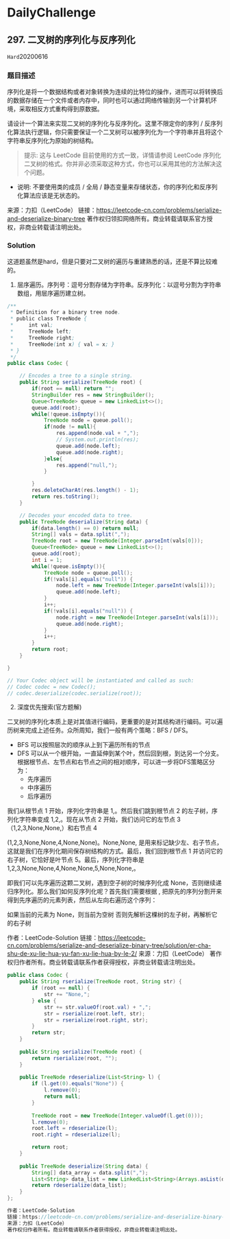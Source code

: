 # DailyChallenge

## 297. 二叉树的序列化与反序列化

`Hard`20200616

### 题目描述

序列化是将一个数据结构或者对象转换为连续的比特位的操作，进而可以将转换后的数据存储在一个文件或者内存中，同时也可以通过网络传输到另一个计算机环境，采取相反方式重构得到原数据。

请设计一个算法来实现二叉树的序列化与反序列化。这里不限定你的序列 / 反序列化算法执行逻辑，你只需要保证一个二叉树可以被序列化为一个字符串并且将这个字符串反序列化为原始的树结构。

> 提示: 这与 LeetCode 目前使用的方式一致，详情请参阅 LeetCode 序列化二叉树的格式。你并非必须采取这种方式，你也可以采用其他的方法解决这个问题。

- 说明: 不要使用类的成员 / 全局 / 静态变量来存储状态，你的序列化和反序列化算法应该是无状态的。

来源：力扣（LeetCode）
链接：<https://leetcode-cn.com/problems/serialize-and-deserialize-binary-tree>
著作权归领扣网络所有。商业转载请联系官方授权，非商业转载请注明出处。

### Solution

这道题虽然是hard，但是只要对二叉树的遍历与重建熟悉的话，还是不算比较难的。

1. 层序遍历。序列号：逗号分割存储为字符串。反序列化：以逗号分割为字符串数组，用层序遍历建立树。

```java
/**
 * Definition for a binary tree node.
 * public class TreeNode {
 *     int val;
 *     TreeNode left;
 *     TreeNode right;
 *     TreeNode(int x) { val = x; }
 * }
 */
public class Codec {

    // Encodes a tree to a single string.
    public String serialize(TreeNode root) {
        if(root == null) return "";
        StringBuilder res = new StringBuilder();
        Queue<TreeNode> queue = new LinkedList<>();
        queue.add(root);
        while(!queue.isEmpty()){
            TreeNode node = queue.poll();
            if(node != null){
                res.append(node.val + ",");
                // System.out.println(res);
                queue.add(node.left);
                queue.add(node.right);
            }else{
                res.append("null,");
            }

        }
        res.deleteCharAt(res.length() - 1);
        return res.toString();
    }

    // Decodes your encoded data to tree.
    public TreeNode deserialize(String data) {
        if(data.length() == 0) return null;
        String[] vals = data.split(",");
        TreeNode root = new TreeNode(Integer.parseInt(vals[0]));
        Queue<TreeNode> queue = new LinkedList<>();
        queue.add(root);
        int i = 1;
        while(!queue.isEmpty()){
            TreeNode node = queue.poll();
            if(!vals[i].equals("null")) {
                node.left = new TreeNode(Integer.parseInt(vals[i]));
                queue.add(node.left);
            }
            i++;
            if(!vals[i].equals("null")) {
                node.right = new TreeNode(Integer.parseInt(vals[i]));
                queue.add(node.right);
            }
            i++;
        }
        return root;
    }

}

// Your Codec object will be instantiated and called as such:
// Codec codec = new Codec();
// codec.deserialize(codec.serialize(root));
```

2. 深度优先搜索(官方题解)

二叉树的序列化本质上是对其值进行编码，更重要的是对其结构进行编码。可以遍历树来完成上述任务。众所周知，我们一般有两个策略：BFS / DFS。

- BFS 可以按照层次的顺序从上到下遍历所有的节点
- DFS 可以从一个根开始，一直延伸到某个叶，然后回到根，到达另一个分支。根据根节点、左节点和右节点之间的相对顺序，可以进一步将DFS策略区分为：
  - 先序遍历
  - 中序遍历
  - 后序遍历

我们从根节点 1 开始，序列化字符串是 1,。然后我们跳到根节点 2 的左子树，序列化字符串变成 1,2,。现在从节点 2 开始，我们访问它的左节点 3（1,2,3,None,None,）和右节点 4

(1,2,3,None,None,4,None,None)。None,None, 是用来标记缺少左、右子节点，这就是我们在序列化期间保存树结构的方式。最后，我们回到根节点 1 并访问它的右子树，它恰好是叶节点 5。最后，序列化字符串是 1,2,3,None,None,4,None,None,5,None,None,。

即我们可以先序遍历这颗二叉树，遇到空子树的时候序列化成 None，否则继续递归序列化。那么我们如何反序列化呢？首先我们需要根据 , 把原先的序列分割开来得到先序遍历的元素列表，然后从左向右遍历这个序列：

如果当前的元素为 None，则当前为空树
否则先解析这棵树的左子树，再解析它的右子树

作者：LeetCode-Solution
链接：<https://leetcode-cn.com/problems/serialize-and-deserialize-binary-tree/solution/er-cha-shu-de-xu-lie-hua-yu-fan-xu-lie-hua-by-le-2/>
来源：力扣（LeetCode）
著作权归作者所有。商业转载请联系作者获得授权，非商业转载请注明出处。

```java
public class Codec {
    public String rserialize(TreeNode root, String str) {
        if (root == null) {
            str += "None,";
        } else {
            str += str.valueOf(root.val) + ",";
            str = rserialize(root.left, str);
            str = rserialize(root.right, str);
        }
        return str;
    }
  
    public String serialize(TreeNode root) {
        return rserialize(root, "");
    }
  
    public TreeNode rdeserialize(List<String> l) {
        if (l.get(0).equals("None")) {
            l.remove(0);
            return null;
        }
  
        TreeNode root = new TreeNode(Integer.valueOf(l.get(0)));
        l.remove(0);
        root.left = rdeserialize(l);
        root.right = rdeserialize(l);

        return root;
    }
  
    public TreeNode deserialize(String data) {
        String[] data_array = data.split(",");
        List<String> data_list = new LinkedList<String>(Arrays.asList(data_array));
        return rdeserialize(data_list);
    }
};

作者：LeetCode-Solution
链接：https://leetcode-cn.com/problems/serialize-and-deserialize-binary-tree/solution/er-cha-shu-de-xu-lie-hua-yu-fan-xu-lie-hua-by-le-2/
来源：力扣（LeetCode）
著作权归作者所有。商业转载请联系作者获得授权，非商业转载请注明出处。
```
